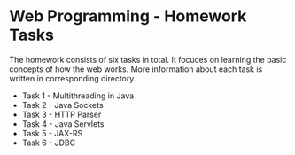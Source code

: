 # Web Programming - Homework Tasks

The homework consists of six tasks in total. It focuces on learning the basic concepts of how the web works. More information about each task is written in corresponding directory.

- Task 1 - Multithreading in Java
- Task 2 - Java Sockets
- Task 3 - HTTP Parser
- Task 4 - Java Servlets
- Task 5 - JAX-RS
- Task 6 - JDBC
